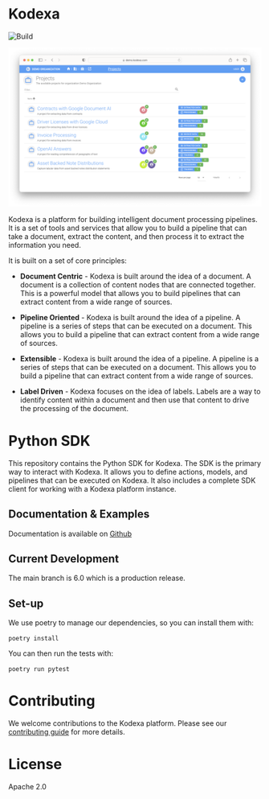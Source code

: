 # Kodexa

![Build](https://github.com/kodexa-ai/kodexa/workflows/Python%20Package%20Using%20Anaconda/badge.svg)

![img.png](docs%2Fimg.png)

Kodexa is a platform for building intelligent document processing pipelines. It is a set of tools and services that
allow you to build a pipeline that can take a document, extract the content, and then process it to extract the
information you need.

It is built on a set of core principles:

* **Document Centric** - Kodexa is built around the idea of a document. A document is a collection of content
  nodes that are connected together. This is a powerful model that allows you to build pipelines that can
  extract content from a wide range of sources.

* **Pipeline Oriented** - Kodexa is built around the idea of a pipeline. A pipeline is a series of steps that
  can be executed on a document. This allows you to build a pipeline that can extract content from a wide range
  of sources.

* **Extensible** - Kodexa is built around the idea of a pipeline. A pipeline is a series of steps that can be executed
  on a document. This allows you to build a pipeline that can extract content from a wide range of sources.

* **Label Driven** - Kodexa focuses on the idea of labels. Labels are a way to identify content within a document
  and then use that content to drive the processing of the document.

# Python SDK

This repository contains the Python SDK for Kodexa. The SDK is the primary way to interact with Kodexa. It allows you to
define actions, models, and pipelines that can be executed on Kodexa. It also includes a complete SDK client for
working with a Kodexa platform instance.

## Documentation & Examples

Documentation is available on [Github](https://docs.kodexa.com)

## Current Development

The main branch is 6.0 which is a production release.

## Set-up

We use poetry to manage our dependencies, so you can install them with:

    poetry install

You can then run the tests with:

    poetry run pytest

# Contributing

We welcome contributions to the Kodexa platform. Please see our [contributing guide](CONTRIBUTING.md) for more details.

# License

Apache 2.0

